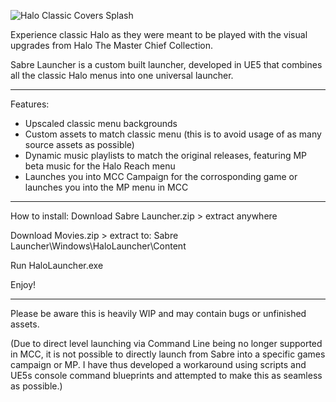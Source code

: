 ![Halo Classic Covers Splash](https://github.com/user-attachments/assets/68188926-b9ee-4b04-99fe-79c946c8c26b)

Experience classic Halo as they were meant to be played with the visual upgrades from Halo The Master Chief Collection. 

Sabre Launcher is a custom built launcher, developed in UE5 that combines all the classic Halo menus into one universal launcher. 

---------------------------------------------------------------------------------

Features:

- Upscaled classic menu backgrounds
- Custom assets to match classic menu (this is to avoid usage of as many source assets as possible)
- Dynamic music playlists to match the original releases, featuring MP beta music for the Halo Reach menu
- Launches you into MCC Campaign for the corrosponding game or launches you into the MP menu in MCC

  
---------------------------------------------------------------------------------

How to install:
Download Sabre Launcher.zip > extract anywhere

Download Movies.zip > extract to: Sabre Launcher\Windows\HaloLauncher\Content

Run HaloLauncher.exe

Enjoy!

--------------------------------------------------------------------------------

Please be aware this is heavily WIP and may contain bugs or unfinished assets.

(Due to direct level launching via Command Line being no longer supported in MCC, it is not possible to directly launch from Sabre into a specific games campaign or MP. I have thus developed a workaround using scripts and UE5s console command blueprints and attempted to make this as seamless as possible.)


